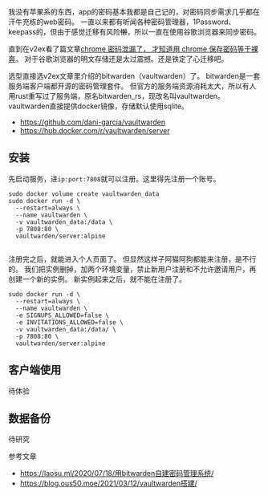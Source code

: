 我没有苹果系的东西，app的密码基本我都是自己记的，对密码同步需求几乎都在汗牛充栋的web密码。
一直以来都有听闻各种密码管理器，1Password、keepass的，但由于感觉迁移有风险~~懒~~，所以一直在使用谷歌浏览器来同步密码。

直到在v2ex看了篇文章[chrome 密码泄漏了， 才知道用 chrome 保存密码等于裸奔](https://www.v2ex.com/t/872745)。
对于谷歌浏览器的明文存储还是太过震撼。还是铁定了心迁移吧。

选型直接选v2ex文章里介绍的bitwarden（vaultwarden）了。
bitwarden是一套服务端客户端都开源的密码管理套件。
但官方的服务端资源消耗太大，所以有人用rust重写过了服务端，原名bitwarden_rs，现改名叫vaultwarden。
vaultwarden直接提供docker镜像，存储默认使用sqlite。

+ https://github.com/dani-garcia/vaultwarden
+ https://hub.docker.com/r/vaultwarden/server

## 安装

先启动服务，进`ip:port:7808`就可以注册。这里得先注册一个账号。

```shell
sudo docker volume create vaultwarden_data
sudo docker run -d \
  --restart=always \
  --name vaultwarden \
  -v vaultwarden_data:/data \
  -p 7808:80 \
  vaultwarden/server:alpine


```

注册完之后，就能进入个人页面了。
但显然这样子阿猫阿狗都能来注册，是不行的。
我们把实例删掉，加两个环境变量，禁止新用户注册和不允许邀请用户，再创建一个新的实例。
新实例起来之后，就不能在注册了。

```shell
sudo docker run -d \
  --restart=always \
  --name vaultwarden \
  -e SIGNUPS_ALLOWED=false \
  -e INVITATIONS_ALLOWED=false \
  -v vaultwarden_data:/data/ \
  -p 7808:80 \
  vaultwarden/server:alpine
```

## 客户端使用

待体验

## 数据备份

待研究

参考文章

+ https://laosu.ml/2020/07/18/用bitwarden自建密码管理系统/
+ https://blog.ous50.moe/2021/03/12/vaultwarden搭建/
